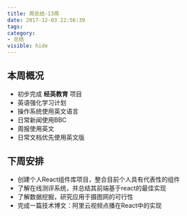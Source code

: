 ```yaml
---
title: 周总结-13周
date: 2017-12-03 22:56:39
tags:
category: 
- 总结
visible: hide
---
```


## 本周概况

- 初步完成 **经英教育** 项目
- 英语强化学习计划
 - 操作系统使用英文语言
 - 日常新闻使用BBC
 - 周报使用英文
 - 日常文档优先使用英文版

## 下周安排

- 创建个人React组件库项目，整合目前个人具有代表性的组件
- 了解在线测评系统，并总结其前端基于react的最佳实现
- 了解数据挖掘，研究应用于摄图网的可行性
- 完成一篇技术博文：阿里云视频点播在React中的实现